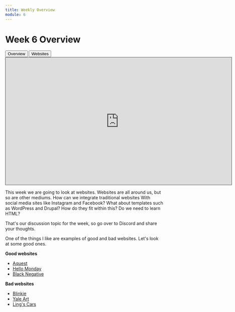```yaml
---
title: Weekly Overview
module: 6
---
```


# Week 6 Overview <br />

<div class="tab">
  <button class="tablinks active" onclick="openTab(event, 'Overview')">Overview</button>
  <button class="tablinks" onclick="openTab(event, 'Resources')">Websites</button>
</div>

<!-- Tab content -->
<div id="Overview" class="tabcontent" style="display:block">
<!-- video -->
<iframe src="https://umontana.hosted.panopto.com/Panopto/Pages/Embed.aspx?id=4642048b-a003-4f64-8d69-b1110161eac2&autoplay=false&offerviewer=true&showtitle=false&showbrand=false&captions=false&interactivity=none" height="405" width="720" style="border: 1px solid #464646;" allowfullscreen allow="autoplay" aria-label="Panopto Embedded Video Player"></iframe>

<p>This week we are going to look at websites.  Websites are all around us, but so are other mediums. How can we integrate traditional websites With social media sites like Instagram and Facebook?  What about templates such as WordPress and Drupal? How do they fit within this?  Do we need to learn HTML?  </p>

<p>That's our discussion topic for the week, so go over to Discord and share your thoughts.</p>
</div>





<div id="Resources" class="tabcontent">
<p>One of the things I like are examples of good and bad websites.  Let's look at some good ones.</p>

<p><b>Good websites</b></p>
<ul>
<li><a href="http://www.aquest.it" target="_new">Aquest</a></li>
<li><a href="http://hellomonday.com" target="_new">Hello Monday</a></li>
<li><a href="http://blacknegative.com" target="_new">Black Negative</a></li>
</ul>

<p><b>Bad websites</b></p>
<ul>
<li><a href="https://blinkee.com/" target="_new">Blinkie</a></li>
<li><a href="https://www.art.yale.edu/" target="_new">Yale Art</a></li>
<li><a href="https://www.lingscars.com/" target="_new">Ling's Cars</a></li>
</ul>
</div>